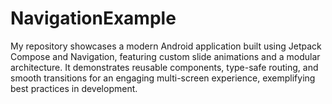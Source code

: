 # NavigationExample
My repository showcases a modern Android application built using Jetpack Compose and Navigation, featuring custom slide animations and a modular architecture. It demonstrates reusable components, type-safe routing, and smooth transitions for an engaging multi-screen experience, exemplifying best practices in development.
